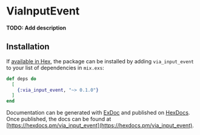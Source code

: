 # ViaInputEvent

**TODO: Add description**

## Installation

If [available in Hex](https://hex.pm/docs/publish), the package can be installed
by adding `via_input_event` to your list of dependencies in `mix.exs`:

```elixir
def deps do
  [
    {:via_input_event, "~> 0.1.0"}
  ]
end
```

Documentation can be generated with [ExDoc](https://github.com/elixir-lang/ex_doc)
and published on [HexDocs](https://hexdocs.pm). Once published, the docs can
be found at [https://hexdocs.pm/via_input_event](https://hexdocs.pm/via_input_event).

